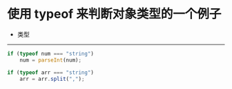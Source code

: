 # 使用 typeof 来判断对象类型的一个例子
- 类型

---
```JavaScript
if (typeof num === "string")
    num = parseInt(num);

if (typeof arr === "string")
    arr = arr.split(",");
```

